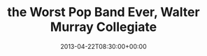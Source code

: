---
templateKey: event
guid: 0897a186-6eab-11ea-99c5-002590d1d1b0
date: 2013-04-22T08:30:00+00:00
eventTime: '8:30am'
title: the Worst Pop Band Ever, Walter Murray Collegiate
artist: the Worst Pop Band Ever
city: Saskatoon
venue: Walter Murray Collegiate
group: The Worst Pop Band Ever
url: https://www.facebook.com/worstpopbandever
---